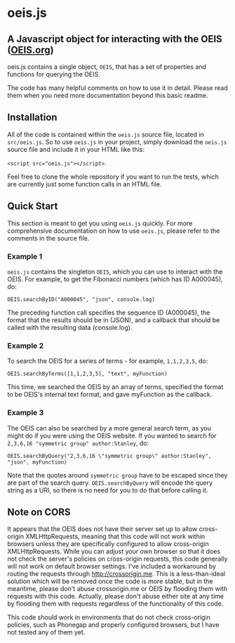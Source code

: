 # oeis.js
## A Javascript object for interacting with the OEIS ([OEIS.org](OEIS.org))

oeis.js contains a single object, `OEIS`, that has a set of properties and functions for querying the OEIS.

The code has many helpful comments on how to use it in detail. Please read them when you need more documentation beyond this basic readme.

## Installation

All of the code is contained within the `oeis.js` source file, located in `src/oeis.js`.  So to use `oeis.js` in your project, simply download the `oeis.js` source file and include it in your HTML like this:

`<script src="oeis.js"></script>`.

Feel free to clone the whole repository if you want to run the tests, which are currently just some function calls in an HTML file.

## Quick Start

This section is meant to get you using `oeis.js` quickly. For more comprehensive documentation on how to use `oeis.js`, please refer to the comments in the source file.

### Example 1

`oeis.js` contains the singleton `OEIS`, which you can use to interact with the OEIS.  For example, to get the Fibonacci numbers (which has ID A000045), do:

`OEIS.searchByID("A000045", "json", console.log)`

The preceding function call specifies the sequence ID (A000045), the format that the results should be in (JSON), and a callback that should be called with the resulting data (console.log).

### Example 2

To search the OEIS for a series of terms - for example, `1,1,2,3,5`, do:

`OEIS.searchByTerms([1,1,2,3,5], "text", myFunction)`

This time, we searched the OEIS by an array of terms, specified the format to be OEIS's internal text format, and gave myFunction as the callback.

### Example 3

The OEIS can also be searched by a more general search term, as you might do if you were using the OEIS website. If you wanted to search for `2,3,6,16 "symmetric group" author:Stanley`, do:

`OEIS.searchByQuery("2,3,6,16 \"symmetric group\" author:Stanley", "json", myFunction)`

Note that the quotes around `symmetric group` have to be escaped since they are part of the search query. `OEIS.searchByQuery` will encode the query string as a URI, so there is no need for you to do that before calling it.

## Note on CORS

It appears that the OEIS does not have their server set up to allow cross-origin XMLHttpRequests, meaning that this code will not work within browsers unless they are specifically configured to allow cross-origin XMLHttpRequests.  While you can adjust your own browser so that it does not check the server's policies on cross-origin requests, this code generally will not work on default browser settings.  I've included a workaround by routing the requests through http://crossorigin.me.  This is a less-than-ideal solution which will be removed once the code is more stable, but in the meantime, please don't abuse crossorigin.me or OEIS by flooding them with requests with this code. Actually, please don't abuse either site at any time by flooding them with requests regardless of the functionality of this code.

This code should work in environments that do not check cross-origin policies, such as Phonegap and properly configured browsers, but I have not tested any of them yet.
